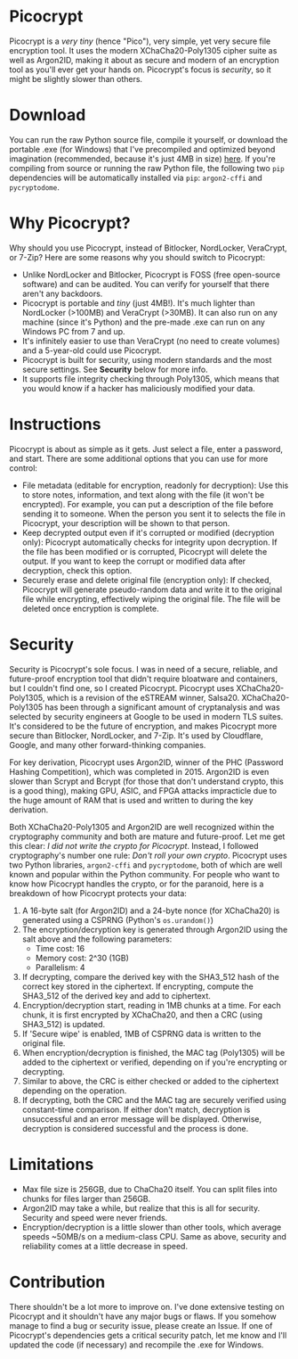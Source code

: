 # Picocrypt
Picocrypt is a <i>very tiny</i> (hence "Pico"), very simple, yet very secure file encryption tool. It uses the modern XChaCha20-Poly1305 cipher suite as well as Argon2ID, making it about as secure and modern of an encryption tool as you'll ever get your hands on. Picocrypt's focus is <i>security</i>, so it might be slightly slower than others. 

# Download
You can run the raw Python source file, compile it yourself, or download the portable .exe (for Windows) that I've precompiled and optimized beyond imagination (recommended, because it's just 4MB in size) <a href="https://github.com/HACKERALERT/Picocrypt/raw/main/Picocrypt.exe" target="_blank">here</a>. If you're compiling from source or running the raw Python file, the following two <code>pip</code> dependencies will be automatically installed via <code>pip</code>: <code>argon2-cffi</code> and <code>pycryptodome</code>.

# Why Picocrypt?
Why should you use Picocrypt, instead of Bitlocker, NordLocker, VeraCrypt, or 7-Zip? Here are some reasons why you should switch to Picocrypt:

<ul>
	<li>Unlike NordLocker and Bitlocker, Picocrypt is FOSS (free open-source software) and can be audited. You can verify for yourself that there aren't any backdoors.</li>
	<li>Picocrypt is portable and <i>tiny</i> (just 4MB!). It's much lighter than NordLocker (>100MB) and VeraCrypt (>30MB). It can also run on any machine (since it's Python) and the pre-made .exe can run on any Windows PC from 7 and up.</li>
	<li>It's infinitely easier to use than VeraCrypt (no need to create volumes) and a 5-year-old could use Picocrypt.</li>
	<li>Picocrypt is built for security, using modern standards and the most secure settings. See <strong>Security</strong> below for more info.</li>
	<li>It supports file integrity checking through Poly1305, which means that you would know if a hacker has maliciously modified your data.</li>
</ul>

# Instructions
Picocrypt is about as simple as it gets. Just select a file, enter a password, and start. There are some additional options that you can use for more control:

<ul>
	<li>File metadata (editable for encryption, readonly for decryption): Use this to store notes, information, and text along with the file (it won't be encrypted). For example, you can put a description of the file before sending it to someone. When the person you sent it to selects the file in Picocrypt, your description will be shown to that person.</li>
	<li>Keep decrypted output even if it's corrupted or modified (decryption only): Picocrypt automatically checks for integrity upon decryption. If the file has been modified or is corrupted, Picocrypt will delete the output. If you want to keep the corrupt or modified data after decryption, check this option.</li>
	<li>Securely erase and delete original file (encryption only): If checked, Picocrypt will generate pseudo-random data and write it to the original file while encrypting, effectively wiping the original file. The file will be deleted once encryption is complete.</li>
</ul>

# Security
Security is Picocrypt's sole focus. I was in need of a secure, reliable, and future-proof encryption tool that didn't require bloatware and containers, but I couldn't find one, so I created Picocrypt. Picocrypt uses XChaCha20-Poly1305, which is a revision of the eSTREAM winner, Salsa20. XChaCha20-Poly1305 has been through a significant amount of cryptanalysis and was selected by security engineers at Google to be used in modern TLS suites. It's considered to be the future of encryption, and makes Picocrypt more secure than Bitlocker, NordLocker, and 7-Zip. It's used by Cloudflare, Google, and many other forward-thinking companies.

For key derivation, Picocrypt uses Argon2ID, winner of the PHC (Password Hashing Competition), which was completed in 2015. Argon2ID is even slower than Scrypt and Bcrypt (for those that don't understand crypto, this is a good thing), making GPU, ASIC, and FPGA attacks impracticle due to the huge amount of RAM that is used and written to during the key derivation.

Both XChaCha20-Poly1305 and Argon2ID are well recognized within the cryptography community and both are mature and future-proof. Let me get this clear: <i>I did not write the crypto for Picocrypt</i>. Instead, I followed cryptography's number one rule: <i>Don't roll your own crypto</i>. Picocrypt uses two Python libraries, <code>argon2-cffi</code> and <code>pycryptodome</code>, both of which are well known and popular within the Python community. For people who want to know how Picocrypt handles the crypto, or for the paranoid, here is a breakdown of how Picocrypt protects your data:

<ol>
	<li>A 16-byte salt (for Argon2ID) and a 24-byte nonce (for XChaCha20) is generated using a CSPRNG (Python's <code>os.urandom()</code>)</li>
	<li>
		The encryption/decryption key is generated through Argon2ID using the salt above and the following parameters:
		<ul>
			<li>Time cost: 16</li>
			<li>Memory cost: 2^30 (1GB)</li>
			<li>Parallelism: 4</li>
		</ul>
	</li>
	<li>If decrypting, compare the derived key with the SHA3_512 hash of the correct key stored in the ciphertext. If encrypting, compute the SHA3_512 of the derived key and add to ciphertext.</li>
	<li>Encryption/decryption start, reading in 1MB chunks at a time. For each chunk, it is first encrypted by XChaCha20, and then a CRC (using SHA3_512) is updated.</li>
	<li>If 'Secure wipe' is enabled, 1MB of CSPRNG data is written to the original file.</li>
	<li>When encryption/decryption is finished, the MAC tag (Poly1305) will be added to the ciphertext or verified, depending on if you're encrypting or decrypting.</li>
	<li>Similar to above, the CRC is either checked or added to the ciphertext depending on the operation.</li>
	<li>If decrypting, both the CRC and the MAC tag are securely verified using constant-time comparison. If either don't match, decryption is unsuccessful and an error message will be displayed. Otherwise, decryption is considered successful and the process is done.</li>
</ol>

# Limitations

<ul>
	<li>Max file size is 256GB, due to ChaCha20 itself. You can split files into chunks for files larger than 256GB.</li>
	<li>Argon2ID may take a while, but realize that this is all for security. Security and speed were never friends.</li>
	<li>Encryption/decryption is a little slower than other tools, which average speeds ~50MB/s on a medium-class CPU. Same as above, security and reliability comes at a little decrease in speed.</li>
</ul>

# Contribution
There shouldn't be a lot more to improve on. I've done extensive testing on Picocrypt and it
shouldn't have any major bugs or flaws. If you somehow manage to find a bug or security issue, please create an Issue. If one of Picocrypt's dependencies gets a critical security patch, let me know and I'll updated the code (if necessary) and recompile the .exe for Windows.
